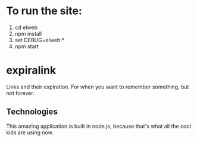# To run the site:
1. cd elweb
1. npm install
1. set DEBUG=elweb:*
1. npm start

# expiralink
Links and their expiration. For when you want to remember something, but not forever.

## Technologies
This amazing application is built in node.js, because that's what all the cool kids are using now.
